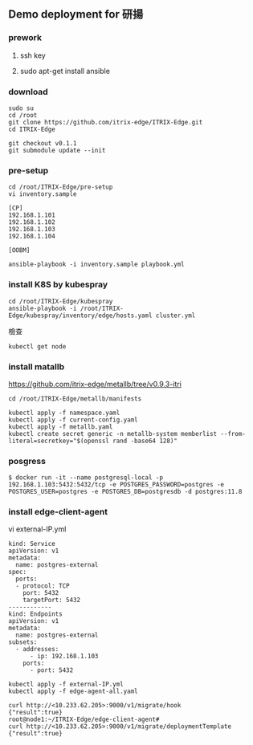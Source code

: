 Demo deployment for 研揚
------------
### prework
1. ssh key

2. sudo apt-get install ansible

### download
```
sudo su
cd /root
git clone https://github.com/itrix-edge/ITRIX-Edge.git
cd ITRIX-Edge

git checkout v0.1.1
git submodule update --init
```
### pre-setup
```
cd /root/ITRIX-Edge/pre-setup
vi inventory.sample

[CP]
192.168.1.101
192.168.1.102
192.168.1.103
192.168.1.104

[OOBM]
```
```
ansible-playbook -i inventory.sample playbook.yml
```
### install K8S by kubespray
```
cd /root/ITRIX-Edge/kubespray
ansible-playbook -i /root/ITRIX-Edge/kubespray/inventory/edge/hosts.yaml cluster.yml
```
檢查
```
kubectl get node
```
### install matallb
https://github.com/itrix-edge/metallb/tree/v0.9.3-itri
```
cd /root/ITRIX-Edge/metallb/manifests

kubectl apply -f namespace.yaml
kubectl apply -f current-config.yaml
kubectl apply -f metallb.yaml
kubectl create secret generic -n metallb-system memberlist --from-literal=secretkey="$(openssl rand -base64 128)"
```
###  posgress
```
$ docker run -it --name postgresql-local -p 192.168.1.103:5432:5432/tcp -e POSTGRES_PASSWORD=postgres -e POSTGRES_USER=postgres -e POSTGRES_DB=postgresdb -d postgres:11.8
```
### install edge-client-agent

vi external-IP.yml
```
kind: Service
apiVersion: v1
metadata:
  name: postgres-external
spec:
  ports:
  - protocol: TCP
    port: 5432
    targetPort: 5432
------------
kind: Endpoints
apiVersion: v1
metadata:
  name: postgres-external
subsets:
  - addresses:
      - ip: 192.168.1.103
    ports:
      - port: 5432
```
```
kubectl apply -f external-IP.yml
kubectl apply -f edge-agent-all.yaml
```
```
curl http://<10.233.62.205>:9000/v1/migrate/hook
{"result":true}
root@node1:~/ITRIX-Edge/edge-client-agent#
curl http://<10.233.62.205>:9000/v1/migrate/deploymentTemplate
{"result":true}
```
